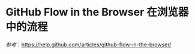 GitHub Flow in the Browser 在浏览器中的流程
===========

 

*参考*：<https://help.github.com/articles/github-flow-in-the-browser/>